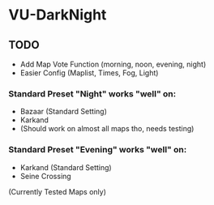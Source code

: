 # VU-DarkNight

## TODO
- Add Map Vote Function (morning, noon, evening, night)
- Easier Config (Maplist, Times, Fog, Light)




### Standard Preset "Night" works "well" on:

- Bazaar (Standard Setting)
- Karkand
- (Should work on almost all maps tho, needs testing)

### Standard Preset "Evening" works "well" on:

- Karkand (Standard Setting)
- Seine Crossing

(Currently Tested Maps only)
